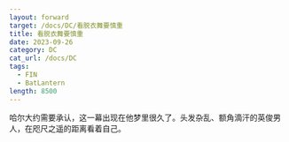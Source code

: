 ```yaml
---
layout: forward
target: /docs/DC/看脱衣舞要慎重
title: 看脱衣舞要慎重
date: 2023-09-26
category: DC
cat_url: /docs/DC
tags: 
  - FIN
  - BatLantern
length: 8500
---
```


哈尔大约需要承认，这一幕出现在他梦里很久了。头发杂乱、额角滴汗的英俊男人，在咫尺之遥的距离看着自己。
